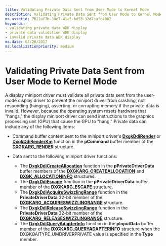 ```yaml
---
title: Validating Private Data Sent from User Mode to Kernel Mode
description: Validating Private Data Sent from User Mode to Kernel Mode
ms.assetid: 7022af7b-80e7-41a5-bd53-32d7eafc4062
keywords:
- validating private data WDK display
- private data validation WDK display
- invalid private data WDK display
ms.date: 04/20/2017
ms.localizationpriority: medium
---
```


# Validating Private Data Sent from User Mode to Kernel Mode


A display miniport driver must validate all private data sent from the user-mode display driver to prevent the miniport driver from crashing, not responding (hanging), asserting, or corrupting memory if the private data is invalid. However, because the operating system resets hardware that "hangs," the display miniport driver can send instructions to the graphics processing unit (GPU) that cause the GPU to "hang." Private data can include any of the following items:

-   Command buffer content sent to the miniport driver's [**DxgkDdiRender**](https://docs.microsoft.com/windows-hardware/drivers/ddi/d3dkmddi/nc-d3dkmddi-dxgkddi_render) or [**DxgkDdiRenderKm**](https://docs.microsoft.com/windows-hardware/drivers/ddi/d3dkmddi/nc-d3dkmddi-dxgkddi_renderkm) function in the **pCommand** buffer member of the [**DXGKARG\_RENDER**](https://docs.microsoft.com/windows-hardware/drivers/ddi/d3dkmddi/ns-d3dkmddi-_dxgkarg_render) structure.

-   Data sent to the following miniport driver functions:
    -   The [**DxgkDdiCreateAllocation**](https://docs.microsoft.com/windows-hardware/drivers/ddi/d3dkmddi/nc-d3dkmddi-dxgkddi_createallocation) function in the **pPrivateDriverData** buffer members of the [**DXGKARG\_CREATEALLOCATION**](https://docs.microsoft.com/windows-hardware/drivers/ddi/d3dkmddi/ns-d3dkmddi-_dxgkarg_createallocation) and [**DXGK\_ALLOCATIONINFO**](https://docs.microsoft.com/windows-hardware/drivers/ddi/d3dkmddi/ns-d3dkmddi-_dxgk_allocationinfo) structures.
    -   The [**DxgkDdiEscape**](https://docs.microsoft.com/windows-hardware/drivers/ddi/d3dkmddi/nc-d3dkmddi-dxgkddi_escape) function in the **pPrivateDriverData** buffer member of the [**DXGKARG\_ESCAPE**](https://docs.microsoft.com/windows-hardware/drivers/ddi/d3dkmddi/ns-d3dkmddi-_dxgkarg_escape) structure.
    -   The [**DxgkDdiAcquireSwizzlingRange**](https://docs.microsoft.com/windows-hardware/drivers/ddi/d3dkmddi/nc-d3dkmddi-dxgkddi_acquireswizzlingrange) function in the **PrivateDriverData** 32-bit member of the [**DXGKARG\_ACQUIRESWIZZLINGRANGE**](https://docs.microsoft.com/windows-hardware/drivers/ddi/d3dkmddi/ns-d3dkmddi-_dxgkarg_acquireswizzlingrange) structure.
    -   The [**DxgkDdiReleaseSwizzlingRange**](https://docs.microsoft.com/windows-hardware/drivers/ddi/d3dkmddi/nc-d3dkmddi-dxgkddi_releaseswizzlingrange) function in the **PrivateDriverData** 32-bit member of the [**DXGKARG\_RELEASESWIZZLINGRANGE**](https://docs.microsoft.com/windows-hardware/drivers/ddi/d3dkmddi/ns-d3dkmddi-_dxgkarg_releaseswizzlingrange) structure.
    -   The [**DxgkDdiQueryAdapterInfo**](https://docs.microsoft.com/windows-hardware/drivers/ddi/d3dkmddi/nc-d3dkmddi-dxgkddi_queryadapterinfo) function in the **pInputData** buffer member of the [**DXGKARG\_QUERYADAPTERINFO**](https://docs.microsoft.com/windows-hardware/drivers/ddi/d3dkmddi/ns-d3dkmddi-_dxgkarg_queryadapterinfo) structure when the DXGKQAITYPE\_UMDRIVERPRIVATE value is specified in the **Type** member.

 

 





